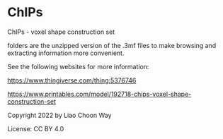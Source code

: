 # ChIPs
ChIPs - voxel shape construction set

folders are the unzipped version of the .3mf files to make browsing and extracting information more convenient.

See the following websites for more information:

https://www.thingiverse.com/thing:5376746

https://www.printables.com/model/192718-chips-voxel-shape-construction-set

Copyright 2022 by Liao Choon Way

License: CC BY 4.0
